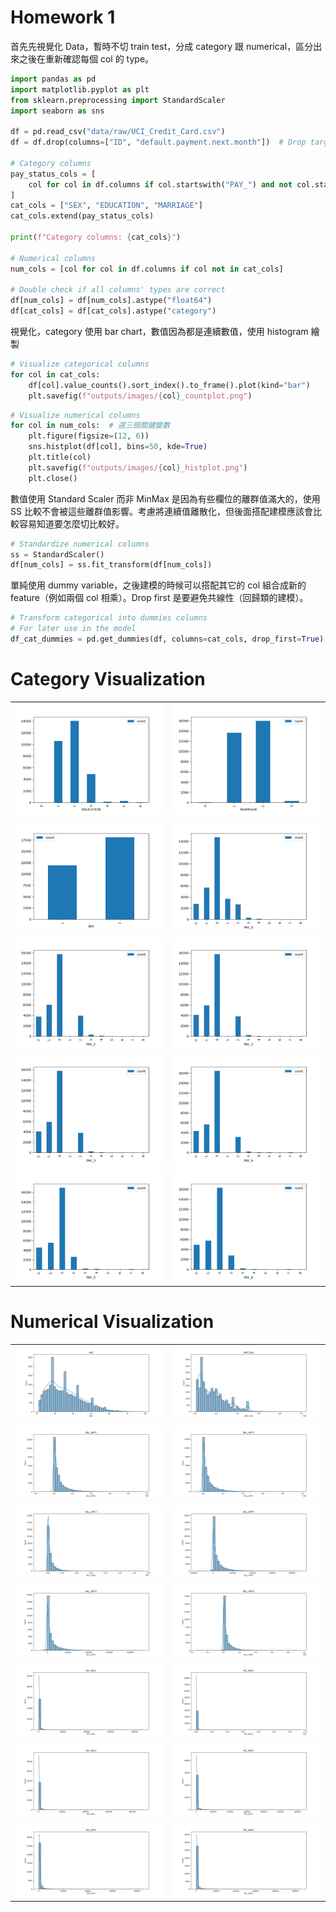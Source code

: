 # Homework 1
首先先視覺化 Data，暫時不切 train test，分成 category 跟 numerical，區分出來之後在重新確認每個 col 的 type。

```python
import pandas as pd
import matplotlib.pyplot as plt
from sklearn.preprocessing import StandardScaler
import seaborn as sns

df = pd.read_csv("data/raw/UCI_Credit_Card.csv")
df = df.drop(columns=["ID", "default.payment.next.month"])  # Drop target column

# Category columns
pay_status_cols = [
    col for col in df.columns if col.startswith("PAY_") and not col.startswith("PAY_AMT")
]
cat_cols = ["SEX", "EDUCATION", "MARRIAGE"]
cat_cols.extend(pay_status_cols)

print(f"Category columns: {cat_cols}")

# Numerical columns
num_cols = [col for col in df.columns if col not in cat_cols]

# Double check if all columns' types are correct
df[num_cols] = df[num_cols].astype("float64")
df[cat_cols] = df[cat_cols].astype("category")
```

視覺化，category 使用 bar chart，數值因為都是連續數值，使用 histogram 繪製

```python
# Visualize categorical columns
for col in cat_cols:
    df[col].value_counts().sort_index().to_frame().plot(kind="bar")
    plt.savefig(f"outputs/images/{col}_countplot.png")
```

```python
# Visualize numerical columns
for col in num_cols:  # 選三個關鍵變數
    plt.figure(figsize=(12, 6))
    sns.histplot(df[col], bins=50, kde=True)
    plt.title(col)
    plt.savefig(f"outputs/images/{col}_histplot.png")
    plt.close()
```

數值使用 Standard Scaler 而非 MinMax 是因為有些欄位的離群值滿大的，使用 SS 比較不會被這些離群值影響。考慮將連續值離散化，但後面搭配建模應該會比較容易知道要怎麼切比較好。

```python
# Standardize numerical columns
ss = StandardScaler()
df[num_cols] = ss.fit_transform(df[num_cols])
```

單純使用 dummy variable，之後建模的時候可以搭配其它的 col 組合成新的 feature（例如兩個 col 相乘）。Drop first 是要避免共線性（回歸類的建模）。

```python
# Transform categorical into dummies columns
# For later use in the model
df_cat_dummies = pd.get_dummies(df, columns=cat_cols, drop_first=True)
```

# Category Visualization
|||
|---|---|
| ![](outputs/images/EDUCATION_countplot.png) | ![](outputs/images/MARRIAGE_countplot.png) |
| ![](outputs/images/SEX_countplot.png) | ![](outputs/images/PAY_0_countplot.png) |
| ![](outputs/images/PAY_2_countplot.png) | ![](outputs/images/PAY_3_countplot.png) |
| ![](outputs/images/PAY_3_countplot.png) | ![](outputs/images/PAY_4_countplot.png) |
| ![](outputs/images/PAY_5_countplot.png) | ![](outputs/images/PAY_6_countplot.png) |

# Numerical Visualization

|||
|---|---|
| ![](outputs/images/AGE_histplot.png) | ![](outputs/images/LIMIT_BAL_histplot.png) |
| ![](outputs/images/BILL_AMT1_histplot.png) | ![](outputs/images/BILL_AMT2_histplot.png) |
| ![](outputs/images/BILL_AMT3_histplot.png) | ![](outputs/images/BILL_AMT4_histplot.png) |
| ![](outputs/images/BILL_AMT5_histplot.png) | ![](outputs/images/BILL_AMT6_histplot.png) |
| ![](outputs/images/PAY_AMT1_histplot.png) | ![](outputs/images/PAY_AMT2_histplot.png) |
| ![](outputs/images/PAY_AMT3_histplot.png) | ![](outputs/images/PAY_AMT4_histplot.png) |
| ![](outputs/images/PAY_AMT5_histplot.png) | ![](outputs/images/PAY_AMT6_histplot.png) |

<!-- Category columns: ['SEX', 'EDUCATION', 'MARRIAGE', 'PAY_0', 'PAY_2', 'PAY_3', 'PAY_4', 'PAY_5', 'PAY_6']
Numerical columns: ['LIMIT_BAL', 'AGE', 'BILL_AMT1', 'BILL_AMT2', 'BILL_AMT3', 'BILL_AMT4', 'BILL_AMT5', 'BILL_AMT6', 'PAY_AMT1', 'PAY_AMT2', 'PAY_AMT3', 'PAY_AMT4', 'PAY_AMT5', 'PAY_AMT6'] -->